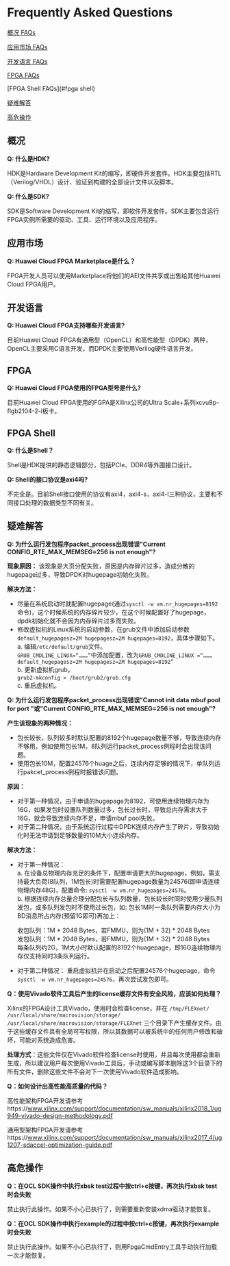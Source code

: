 # Frequently Asked Questions

[概况 FAQs](#概况) 

[应用市场 FAQs](#应用市场)

[开发语言 FAQs](#开发语言)

[FPGA  FAQs](#fpga)

[FPGA Shell FAQs](#fpga shell) 

[疑难解答](#疑难解答)

[高危操作](#高危操作)


## 概况

**Q: 什么是HDK?**

HDK是Hardware Development Kit的缩写，即硬件开发套件。HDK主要包括RTL（Verilog/VHDL）设计、验证到构建的全部设计文件以及脚本。

**Q: 什么是SDK?**

SDK是Software Development Kit的缩写，即软件开发套件。SDK主要包含运行FPGA实例所需要的驱动、工具、运行环境以及应用程序。


## 应用市场
**Q: Huawei Cloud FPGA Marketplace是什么？**

FPGA开发人员可以使用Marketplace将他们的AEI文件共享或出售给其他Huawei Cloud FPGA用户。 


## 开发语言
**Q: Huawei Cloud FPGA支持哪些开发语言?**

目前Huawei Cloud FPGA有通用型（OpenCL）和高性能型（DPDK）两种，OpenCL主要采用C语言开发，而DPDK主要使用Verilog硬件语言开发。


## FPGA
**Q: Huawei Cloud FPGA使用的FPGA型号是什么?**

目前Huawei Cloud FPGA使用的FGPA是Xilinx公司的Ultra Scale+系列xcvu9p-flgb2104-2-i板卡。


## FPGA Shell
**Q: 什么是Shell？**

Shell是HDK提供的静态逻辑部分，包括PCIe、DDR4等外围接口设计。

**Q: Shell的接口协议是axi4吗?**

不完全是。目前Shell接口使用的协议有axi4，axi4-s，axi4-l三种协议，主要和不同接口处理的数据类型不同有关。

## 疑难解答
**Q: 为什么运行发包程序packet_process出现错误"Current CONFIG_RTE_MAX_MEMSEG=256 is not enough"?** 

**现象原因：** 
该现象是大页分配失败，原因是内存碎片过多，造成分散的hugepage过多，导致DPDK对hugepage初始化失败。 

**解决方法：** 
- 尽量在系统启动时就配置hugepage(通过`sysctl -w vm.nr_hugepages=8192`命令)，这个时候系统的内存碎片较少，在这个时候配置好了hugepage，dpdk初始化就不会因为内存碎片过多而失败。 
- 修改虚拟机的Linux系统的启动参数，在grub文件中添加启动参数`default_hugepagesz=2M hugepagesz=2M hugepages=8192`，具体步骤如下。 
  a.	编辑`/etc/default/grub`文件。  
  `GRUB_CMDLINE_LINUX=“………”`中添加配置，改为`GRUB_CMDLINE_LINUX =“……… default_hugepagesz=2M hugepagesz=2M hugepages=8192”`  
  b.	更新虚拟机grub。  
  `grub2-mkconfig > /boot/grub2/grub.cfg`  
  c.	重启虚拟机。  

**Q: 为什么运行发包程序packet_process出现错误"Cannot init data mbuf pool for port "或"Current CONFIG_RTE_MAX_MEMSEG=256 is not enough"?** 

**产生该现象的两种情况：**  
-  包长较长，队列较多时默认配置的8192个hugepage数量不够，导致连续内存不够用，例如使用包长1M，8队列运行packet_process例程时会出现该问题。  
-  使用包长10M，配置24576个huage之后，连续内存足够的情况下，单队列运行pakcet_process例程时报错该问题。 

**原因：**   
- 对于第一种情况，由于申请的hugepage为8192，可使用连续物理内存为16G，如果发包时设置队列数量过多，包长过长时，导致总内存需求大于16G，就会导致连续内存不足，申请mbuf pool失败。  
- 对于第二种情况，由于系统运行过程中DPDK连续内存产生了碎片，导致初始化时无法申请到足够数量的10M大小连续内存。 

**解决方法：** 
-  对于第一种情况：  
  a. 在设备总物理内存充足的条件下，配置申请更大的hugepage，例如，需支持最大负荷(8队列，1M包长)时需要配置hugepage数量为24576(即申请连续物理内存48G)，配置命令: `sysctl -w vm.nr_hugepages=24576`。  
  b. 根据连续内存总量合理分配包长与队列数量，包长较长时同时使用少量队列发包，或多队列发包时不使用过长包，如: 包长1M时一条队列需要内存大小为BD消息所占内存(预留1G即可)再加上： 

    收包队列：1M * 2048 Bytes，若FMMU，则为(1M + 32) * 2048 Bytes  
    发包队列：1M * 2048 Bytes，若FMMU，则为(1M + 32) * 2048 Bytes  
  每条队列约2G，1M大小时默认配置的8192个huagepage，即16G连续物理内存仅支持同时3条队列运行。  
-  对于第二种情况： 
  重启虚拟机并在启动之后配置24576个hugepage，命令`sysctl -w vm.nr_hugepages=24576`，再次尝试发包即可。 

**Q：使用Vivado软件工具后产生的license缓存文件有安全风险，应该如何处理？**

Xilinx的FPGA设计工具Vivado，使用时会检查license，并在
`/tmp/FLEXnet/` 
`/usr/local/share/macrovision/storage/`
`/usr/local/share/macrovision/storage/FLEXnet`
三个目录下产生缓存文件。由于这些缓存文件具有全局可写权限，所以其数据可以被系统中的任何用户修改和破坏，可能对系统造成危害。

**处理方式**：这些文件仅在Vivado软件检查license时使用，并且每次使用都会重新生成，所以建议用户每次使用Vivado工具后，手动或编写脚本删除这3个目录下的所有文件，删除这些文件不会对下一次使用Vivado软件造成影响。

**Q：如何设计出高性能高质量的代码？**

高性能架构FPGA开发请参考https://www.xilinx.com/support/documentation/sw_manuals/xilinx2018_1/ug949-vivado-design-methodology.pdf

通用型架构FPGA开发请参考https://www.xilinx.com/support/documentation/sw_manuals/xilinx2017_4/ug1207-sdaccel-optimization-guide.pdf


## 高危操作

**Q：在OCL SDK操作中执行xbsk test过程中按ctrl+c按键，再次执行xbsk test时会失败**

禁止执行此操作。如果不小心已执行了，则需要重新安装xdma驱动才能恢复。

**Q：在OCL SDK操作中执行example的过程中按ctrl+c按键，再次执行example时会失败**

禁止执行此操作。如果不小心已执行了，则用FpgaCmdEntry工具手动执行加载一次才能恢复。


